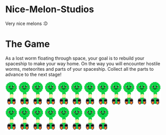# Nice-Melon-Studios
Very nice melons :D

# The Game

As a lost worm floating through space, your goal is to rebuild your spaceship to make your way home. On the way you will encounter hostile worms, meteorites and parts of your spaceship. Collect all the parts to advance to the next stage!

![](src/assets/worm.png)
![](src/assets/worm.png)
![](src/assets/worm.png)
![](src/assets/worm.png)
![](src/assets/worm.png)
![](src/assets/worm.png)
![](src/assets/worm.png)
![](src/assets/worm.png)
![](src/assets/worm.png)
![](src/assets/worm.png)
![](src/assets/worm.png)
![](src/assets/worm.png)
![](src/assets/worm.png)
![](src/assets/worm.png)
![](src/assets/worm.png)
![](src/assets/worm.png)
![](src/assets/worm.png)
![](src/assets/worm.png)
![](src/assets/worm.png)
![](src/assets/worm.png)

